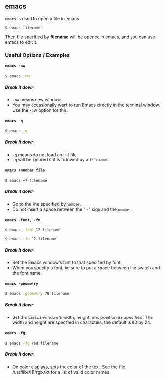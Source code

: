 ---
---

emacs
--

`emacs` is used to open a file in emacs

~~~ bash
$ emacs filename
~~~

Then file specified by **filename** will be opened in emacs, and you can use emacs to edit it.

<!--more-->

### Useful Options / Examples

#### `emacs -nw`

~~~ bash
$ emacs -nw
~~~

##### Break it down

 * `-nw` means new window.
 * You may occasionally want to run Emacs directly in the terminal window.  Use the -nw option for this.

#### `emacs -q`

~~~ bash
$ emacs -q
~~~

##### Break it down

 * `-q` means do not load an init file.
 * `-q` will be ignored if it is followed by a `filename`.

#### `emacs +number file`

~~~ bash
$ emacs +7 filename
~~~

##### Break it down
 * Go to the line specified by `number`.
 * Do not insert a space between the "+" sign and the `number`.

#### `emacs -font, -fn`

~~~ bash
$ emacs -font 12 filename
~~~

~~~ bash
$ emacs -fn 12 filename
~~~

##### Break it down

 * Set the Emacs window’s font to that specified by font.
 * When you specify a font, be sure to put a space between the switch and the font name.

#### `emacs -geometry`

~~~ bash
$ emacs -geometry 70 filename
~~~

##### Break it down

 * Set the Emacs window’s width, height, and position as specified. The width and height are specified 
   in characters; the default is 80 by 24.

#### `emacs -fg`

~~~ bash
$ emacs -fg red filename
~~~

##### Break it down

 * On color displays, sets the color of the text.
   See the file /usr/lib/X11/rgb.txt for a list of valid color names.

